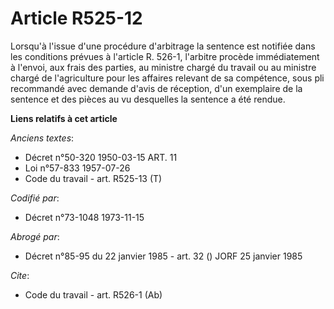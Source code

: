 # Article R525-12

Lorsqu'à l'issue d'une procédure d'arbitrage la sentence est notifiée dans les conditions prévues à l'article R. 526-1,
l'arbitre procède immédiatement à l'envoi, aux frais des parties, au ministre chargé du travail ou au ministre chargé de
l'agriculture pour les affaires relevant de sa compétence, sous pli recommandé avec demande d'avis de réception, d'un
exemplaire de la sentence et des pièces au vu desquelles la sentence a été rendue.

**Liens relatifs à cet article**

_Anciens textes_:

  - Décret n°50-320 1950-03-15 ART. 11
  - Loi n°57-833 1957-07-26
  - Code du travail - art. R525-13 (T)

_Codifié par_:

  - Décret n°73-1048 1973-11-15

_Abrogé par_:

  - Décret n°85-95 du 22 janvier 1985 - art. 32 () JORF 25 janvier 1985

_Cite_:

  - Code du travail - art. R526-1 (Ab)
